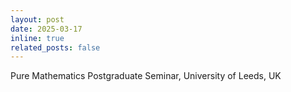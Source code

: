 ```yaml
---
layout: post
date: 2025-03-17 
inline: true
related_posts: false
---
```


Pure Mathematics Postgraduate Seminar, University of Leeds, UK
